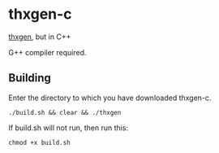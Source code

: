# thxgen-c
[thxgen](https://github.com/tymaker-team/thxgen), but in C++

G++ compiler required.
## Building
Enter the directory to which you have downloaded thxgen-c.

```console
./build.sh && clear && ./thxgen
```
If build.sh will not run, then run this:

```console
chmod +x build.sh
```
